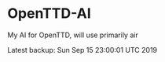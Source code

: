 # OpenTTD-AI
My AI for OpenTTD, will use primarily air

Latest backup: Sun Sep 15 23:00:01 UTC 2019

